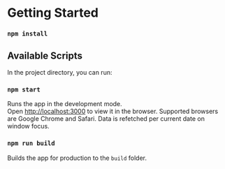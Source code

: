# Getting Started

### `npm install`

## Available Scripts

In the project directory, you can run:

### `npm start`

Runs the app in the development mode.\
Open [http://localhost:3000](http://localhost:3000) to view it in the browser.
Supported browsers are Google Chrome and Safari.
Data is refetched per current date on window focus.

### `npm run build`

Builds the app for production to the `build` folder.
